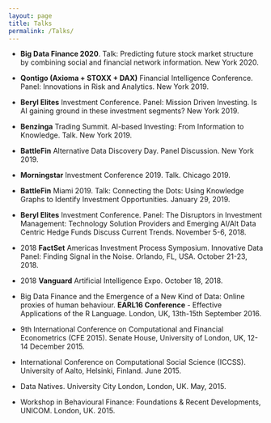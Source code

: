 ```yaml
---
layout: page
title: Talks
permalink: /Talks/
---
```


- **Big Data Finance 2020**. Talk: Predicting future stock market structure by combining social and financial network information. New York 2020.

- **Qontigo (Axioma + STOXX + DAX)** Financial Intelligence Conference. Panel: Innovations in Risk and Analytics. New York 2019.

- **Beryl Elites** Investment Conference. Panel: Mission Driven Investing. Is AI gaining ground in these investment segments? New York 2019.

- **Benzinga** Trading Summit. AI-based Investing: From Information to Knowledge. Talk. New York 2019.

- **BattleFin** Alternative Data Discovery Day. Panel Discussion. New York 2019.

- **Morningstar** Investment Conference 2019. Talk. Chicago 2019.

- **BattleFin** Miami 2019. Talk: Connecting the Dots: Using Knowledge Graphs to Identify Investment Opportunities. January 29, 2019.

- **Beryl Elites** Investment Conference. Panel: The Disruptors in Investment Management: Technology Solution Providers and Emerging AI/Alt Data Centric Hedge Funds Discuss Current Trends. November 5-6, 2018.

- 2018 **FactSet** Americas Investment Process Symposium. Innovative Data Panel: Finding Signal in the Noise. Orlando, FL, USA. October 21-23, 2018.

- 2018 **Vanguard** Artificial Intelligence Expo. October 18, 2018.

- Big Data Finance and the Emergence of a New Kind of Data: Online proxies of human behaviour. **EARL16 Conference** - Effective Applications of the R Language. London, UK, 13th-15th September 2016.

- 9th International Conference on Computational and Financial Econometrics (CFE 2015). Senate House, University of London, UK, 12-14 December 2015.

- International Conference on Computational Social Science (ICCSS). University of Aalto, Helsinki, Finland. June 2015.

- Data Natives. University City London, London, UK. May, 2015.

- Workshop in Behavioural Finance: Foundations & Recent Developments, UNICOM. London, UK. 2015.
